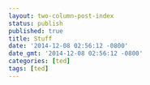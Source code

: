 ```yaml
---
layout: two-column-post-index
status: publish
published: true
title: Stuff 
date: '2014-12-08 02:56:12 -0800'
date_gmt: '2014-12-08 02:56:12 -0800'
categories: [ted]
tags: [ted]
---
```

